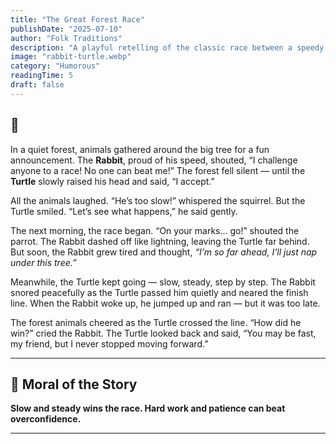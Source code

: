 ```yaml
---
title: "The Great Forest Race"
publishDate: "2025-07-10"
author: "Folk Traditions"
description: "A playful retelling of the classic race between a speedy rabbit and a slow but steady turtle."
image: "rabbit-turtle.webp"
category: "Humorous"
readingTime: 5
draft: false
---
```


## 🐢

In a quiet forest, animals gathered around the big tree for a fun announcement. The **Rabbit**, proud of his speed, shouted, “I challenge anyone to a race! No one can beat me!”
The forest fell silent — until the **Turtle** slowly raised his head and said, “I accept.”

All the animals laughed. “He’s too slow!” whispered the squirrel. But the Turtle smiled. “Let’s see what happens,” he said gently.

The next morning, the race began. “On your marks… go!” shouted the parrot. The Rabbit dashed off like lightning, leaving the Turtle far behind. But soon, the Rabbit grew tired and thought, _“I’m so far ahead, I’ll just nap under this tree.”_

Meanwhile, the Turtle kept going — slow, steady, step by step. The Rabbit snored peacefully as the Turtle passed him quietly and neared the finish line. When the Rabbit woke up, he jumped up and ran — but it was too late.

The forest animals cheered as the Turtle crossed the line. “How did he win?” cried the Rabbit. The Turtle looked back and said, “You may be fast, my friend, but I never stopped moving forward.”

---

## 🌼 Moral of the Story

**Slow and steady wins the race. Hard work and patience can beat overconfidence.**

---
